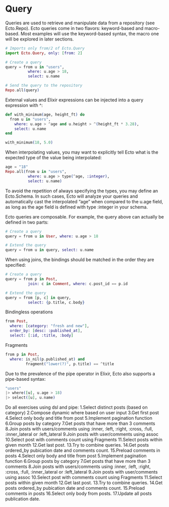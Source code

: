 # Query

Queries are used to retrieve and manipulate data from a repository (see Ecto.Repo). Ecto queries come in two flavors: keyword-based and macro-based. Most examples will use the keyword-based syntax, the macro one will be explored in later sections.

```elixir
# Imports only from/2 of Ecto.Query
import Ecto.Query, only: [from: 2]

# Create a query
query = from u in "users",
          where: u.age > 18,
          select: u.name

# Send the query to the repository
Repo.all(query)
```

External values and Elixir expressions can be injected into a query expression with ^:
```elixir
def with_minimum(age, height_ft) do
  from u in "users",
    where: u.age > ^age and u.height > ^(height_ft * 3.28),
    select: u.name
end

with_minimum(18, 5.0)
```

When interpolating values, you may want to explicitly tell Ecto what is the expected type of the value being interpolated:
```elixir
age = "18"
Repo.all(from u in "users",
          where: u.age > type(^age, :integer),
          select: u.name)
```
To avoid the repetition of always specifying the types, you may define an Ecto.Schema. In such cases, Ecto will analyze your queries and automatically cast the interpolated “age” when compared to the u.age field, as long as the age field is defined with type :integer in your schema.

Ecto queries are composable. For example, the query above can actually be defined in two parts:

```elixir
# Create a query
query = from u in User, where: u.age > 18

# Extend the query
query = from u in query, select: u.name
```

When using joins, the bindings should be matched in the order they are specified:

```elixir
# Create a query
query = from p in Post,
          join: c in Comment, where: c.post_id == p.id

# Extend the query
query = from [p, c] in query,
          select: {p.title, c.body}
```

Bindingless operations
```elixir
from Post,
  where: [category: "fresh and new"],
  order_by: [desc: :published_at],
  select: [:id, :title, :body]
```

Fragments

```elixir
from p in Post,
  where: is_nil(p.published_at) and
         fragment("lower(?)", p.title) == ^title
```

Due to the prevalence of the pipe operator in Elixir, Ecto also supports a pipe-based syntax:
```elixir
"users"
|> where([u], u.age > 18)
|> select([u], u.name)
```

Do all exercises using dsl and pipe:
1.Select distinct posts (based on category)
2.Compose dynamic where based on user input
3.Get first post
4.Select only body and title from post
5.Implement pagination function
6.Group posts by category
7.Get posts that have more than 3 comments
8.Join posts with users/comments using :inner, :left, :right, :cross, :full, :inner_lateral or :left_lateral
9.Join posts with user/comments using assoc
10.Select post with comments count using Fragments
11.Select posts within given month
12.Get last post.
13.Try to combine queries.
14.Get posts ordered_by pubication date and comments count.
15.Preload comments in posts
4.Select only body and title from post
5.Implement pagination function
6.Group posts by category
7.Get posts that have more than 3 comments
8.Join posts with users/comments using :inner, :left, :right, :cross, :full, :inner_lateral or :left_lateral
9.Join posts with user/comments using assoc
10.Select post with comments count using Fragments
11.Select posts within given month
12.Get last post.
13.Try to combine queries.
14.Get posts ordered_by pubication date and comments count.
15.Preload comments in posts
16.Select only body from posts.
17.Update all posts publication date.
